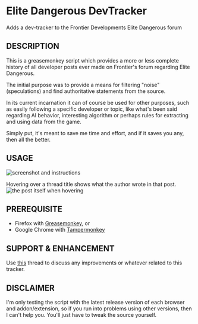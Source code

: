 Elite Dangerous DevTracker
==========================
Adds a dev-tracker to the Frontier Developments Elite Dangerous forum

DESCRIPTION
-----------
This is a greasemonkey script which provides a more or less complete 
history of all developer posts ever made on Frontier's forum regarding
Elite Dangerous.

The initial purpose was to provide a means for filtering "noise" 
(speculations) and find authoritative statements from the source.

In its current incarnation it can of course be used for other purposes,
such as easily following a specific developer or topic, like what's
been said regarding AI behavior, interesting algorithm or perhaps rules
for extracting and using data from the game.

Simply put, it's meant to save me time and effort, and if it saves you 
any, then all the better.

USAGE
-----
![screenshot and instructions][3]

Hovering over a thread title shows what the author wrote in that post.
![the post itself when hovering][4]

PREREQUISITE
------------
* Firefox with [Greasemonkey][1], or
* Google Chrome with [Tampermonkey][2]

SUPPORT & ENHANCEMENT
---------------------
Use [this][5] thread to discuss any improvements or whatever related to this
tracker.

DISCLAIMER
------------
I'm only testing the script with the latest release version of each
browser and addon/extension, so if you run into problems using other
versions, then I can't help you. You'll just have to tweak the source
yourself.

[1]: https://addons.mozilla.org/en-US/firefox/addon/greasemonkey/
[2]: https://chrome.google.com/webstore/detail/tampermonkey/dhdgffkkebhmkfjojejmpbldmpobfkfo?hl=en
[3]: http://www.mediafire.com/convkey/1227/ax3obg64thab55bzg.jpg?size_id=6
[4]: http://www.mediafire.com/convkey/33c7/j7a05b17uxtl7eczg.jpg?size_id=5
[5]: https://forums.frontier.co.uk/showthread.php?t=40194
